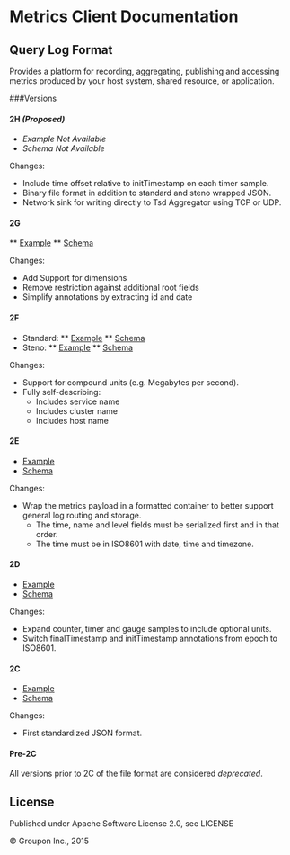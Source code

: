 Metrics Client Documentation
============================

Query Log Format
----------------

Provides a platform for recording, aggregating, publishing and accessing metrics produced by your host system, shared resource, or application. 


###Versions

#### 2H *(Proposed)*

* *Example Not Available*
* *Schema Not Available*

Changes:
* Include time offset relative to initTimestamp on each timer sample.
* Binary file format in addition to standard and steno wrapped JSON.
* Network sink for writing directly to Tsd Aggregator using TCP or UDP.

#### 2G

** [Example](examples/query-log-example-2g.json)
** [Schema](schema/query-log-schema-2g.json)

Changes:
* Add Support for dimensions
* Remove restriction against additional root fields
* Simplify annotations by extracting id and date

#### 2F

* Standard:
** [Example](examples/query-log-example-2f.json)
** [Schema](schema/query-log-schema-2f.json)
* Steno:
** [Example](examples/query-log-steno-example-2f.json)
** [Schema](schema/query-log-steno-schema-2f.json)

Changes:
* Support for compound units (e.g. Megabytes per second).
* Fully self-describing:
    * Includes service name
    * Includes cluster name
    * Includes host name

#### 2E

* [Example](query-log-example-2e.json)
* [Schema](query-log-schema-2e.json)

Changes:
* Wrap the metrics payload in a formatted container to better support general log routing and storage.
    * The time, name and level fields must be serialized first and in that order.
    * The time must be in ISO8601 with date, time and timezone.

#### 2D

* [Example](query-log-example-2d.json)
* [Schema](query-log-schema-2d.json)

Changes:
* Expand counter, timer and gauge samples to include optional units.
* Switch finalTimestamp and initTimestamp annotations from epoch to ISO8601.

#### 2C

* [Example](query-log-example-2c.json)
* [Schema](query-log-schema-2c.json)

Changes:
* First standardized JSON format.

#### Pre-2C

All versions prior to 2C of the file format are considered *deprecated*.

License
-------

Published under Apache Software License 2.0, see LICENSE

&copy; Groupon Inc., 2015

